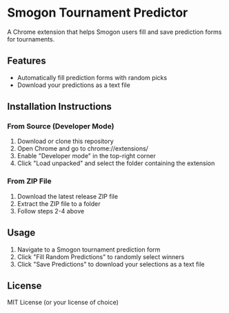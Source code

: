 # Smogon Tournament Predictor

A Chrome extension that helps Smogon users fill and save prediction forms for tournaments.

## Features

- Automatically fill prediction forms with random picks
- Download your predictions as a text file

## Installation Instructions

### From Source (Developer Mode)
1. Download or clone this repository
2. Open Chrome and go to chrome://extensions/
3. Enable "Developer mode" in the top-right corner
4. Click "Load unpacked" and select the folder containing the extension

### From ZIP File
1. Download the latest release ZIP file
2. Extract the ZIP file to a folder
3. Follow steps 2-4 above

## Usage

1. Navigate to a Smogon tournament prediction form
2. Click "Fill Random Predictions" to randomly select winners
3. Click "Save Predictions" to download your selections as a text file

## License

MIT License (or your license of choice)